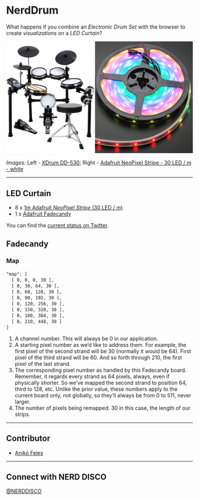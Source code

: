 # NerdDrum

What happens if you combine an *Electronic Drum Set* with the browser to create *visualizations* on a *LED Curtain*?

![XDrum DD-530 + Adafruit NeoPixel](https://github.com/NERDDISCO/NerdDrum/blob/master/public/asset/img/xdrum_neopixel.jpg)

_Images:_ Left - [XDrum DD-530](http://www.kirstein.de/E-Drums-Sets/XDrum-DD-530-Mesh-Heads-E-Drum-SET-mit-Hocker-und-Kopfhoerer.html); Right -  [Adafruit NeoPixel Stripe - 30 LED / m - white](https://www.adafruit.com/products/1376)



---

## LED Curtain

* 8 x [1m Adafruit *NeoPixel Stripe* (30 LED / m)](https://www.adafruit.com/products/1376)
* 1 x [Adafruit Fadecandy](https://www.adafruit.com/product/1689)

You can find the [current status on Twitter](https://twitter.com/TimPietrusky/status/759701824555225088).

## Fadecandy

### Map

```
"map": [
  [ 0, 0, 0, 30 ],
  [ 0, 30, 64, 30 ],
  [ 0, 60, 128, 30 ],
  [ 0, 90, 192, 30 ],
  [ 0, 120, 256, 30 ],
  [ 0, 150, 320, 30 ],
  [ 0, 180, 384, 30 ],
  [ 0, 210, 448, 30 ]
]
```

1. A channel number. This will always be 0 in our application.
2. A starting pixel number as we’d like to address them. For example, the first pixel of the second strand will be 30 (normally it would be 64). First pixel of the third strand will be 60. And so forth through 210, the first pixel of the last strand.
3. The corresponding pixel number as handled by this Fadecandy board. Remember, it regards every strand as 64 pixels, always, even if physically shorter. So we’ve mapped the second strand to position 64, third to 128, etc. Unlike the prior value, these numbers apply to the current board only, not globally, so they’ll always be from 0 to 511, never larger.
4. The number of pixels being remapped. 30 in this case, the length of our strips.



---

## Contributor

* [Anikó Fejes](https://twitter.com/hubudibu)



---

## Connect with NERD DISCO

[@NERDDISCO](https://twitter.com/NERDDISCO)
